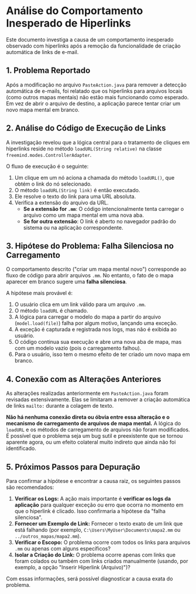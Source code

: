 # Análise do Comportamento Inesperado de Hiperlinks

Este documento investiga a causa de um comportamento inesperado observado com hiperlinks após a remoção da funcionalidade de criação automática de links de e-mail.

## 1. Problema Reportado

Após a modificação no arquivo `PasteAction.java` para remover a detecção automática de e-mails, foi relatado que os hiperlinks para arquivos locais (como outros mapas mentais) não estão mais funcionando como esperado. Em vez de abrir o arquivo de destino, a aplicação parece tentar criar um novo mapa mental em branco.

## 2. Análise do Código de Execução de Links

A investigação revelou que a lógica central para o tratamento de cliques em hiperlinks reside no método `loadURL(String relative)` na classe `freemind.modes.ControllerAdapter`.

O fluxo de execução é o seguinte:
1.  Um clique em um nó aciona a chamada do método `loadURL()`, que obtém o link do nó selecionado.
2.  O método `loadURL(String link)` é então executado.
3.  Ele resolve o texto do link para uma URL absoluta.
4.  Verifica a extensão do arquivo da URL.
    -   **Se a extensão for `.mm`**: O código intencionalmente tenta carregar o arquivo como um mapa mental em uma nova aba.
    -   **Se for outra extensão**: O link é aberto no navegador padrão do sistema ou na aplicação correspondente.

## 3. Hipótese do Problema: Falha Silenciosa no Carregamento

O comportamento descrito ("criar um mapa mental novo") corresponde ao fluxo de código para abrir arquivos `.mm`. No entanto, o fato de o mapa aparecer em branco sugere uma **falha silenciosa**.

A hipótese mais provável é:
1.  O usuário clica em um link válido para um arquivo `.mm`.
2.  O método `loadURL` é chamado.
3.  A lógica para carregar o modelo do mapa a partir do arquivo (`model.load(file)`) falha por algum motivo, lançando uma exceção.
4.  A exceção é capturada e registrada nos logs, mas não é exibida ao usuário.
5.  O código continua sua execução e abre uma nova aba de mapa, mas com um modelo vazio (pois o carregamento falhou).
6.  Para o usuário, isso tem o mesmo efeito de ter criado um novo mapa em branco.

## 4. Conexão com as Alterações Anteriores

As alterações realizadas anteriormente em `PasteAction.java` foram revisadas extensivamente. Elas se limitaram a remover a criação automática de links `mailto:` durante a colagem de texto.

**Não há nenhuma conexão direta ou óbvia entre essa alteração e o mecanismo de carregamento de arquivos de mapa mental.** A lógica do `loadURL` e os métodos de carregamento de arquivos não foram modificados. É possível que o problema seja um bug sutil e preexistente que se tornou aparente agora, ou um efeito colateral muito indireto que ainda não foi identificado.

## 5. Próximos Passos para Depuração

Para confirmar a hipótese e encontrar a causa raiz, os seguintes passos são recomendados:

1.  **Verificar os Logs:** A ação mais importante é **verificar os logs da aplicação** para qualquer exceção ou erro que ocorra no momento em que o hiperlink é clicado. Isso confirmaria a hipótese da "falha silenciosa".
2.  **Fornecer um Exemplo de Link:** Fornecer o texto exato de um link que está falhando (por exemplo, `C:\Users\MyUser\Documents\mapa2.mm` ou `../outros_mapas/mapa2.mm`).
3.  **Verificar o Escopo:** O problema ocorre com todos os links para arquivos `.mm` ou apenas com alguns específicos?
4.  **Isolar a Criação do Link:** O problema ocorre apenas com links que foram colados ou também com links criados manualmente (usando, por exemplo, a opção "Inserir Hiperlink (Arquivo)")?

Com essas informações, será possível diagnosticar a causa exata do problema.
